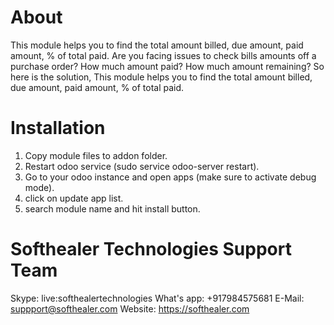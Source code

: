 About
============
This module helps you to find the total amount billed, due amount, paid amount, % of total paid. Are you facing issues to check bills amounts off a purchase order? How much amount paid? How much amount remaining? So here is the solution, This module helps you to find the total amount billed, due amount, paid amount, % of total paid.

Installation
============
1) Copy module files to addon folder.
2) Restart odoo service (sudo service odoo-server restart).
3) Go to your odoo instance and open apps (make sure to activate debug mode).
4) click on update app list. 
5) search module name and hit install button.

Softhealer Technologies Support Team
=====================================
Skype: live:softhealertechnologies
What's app: +917984575681
E-Mail: suppport@softhealer.com
Website: https://softhealer.com

